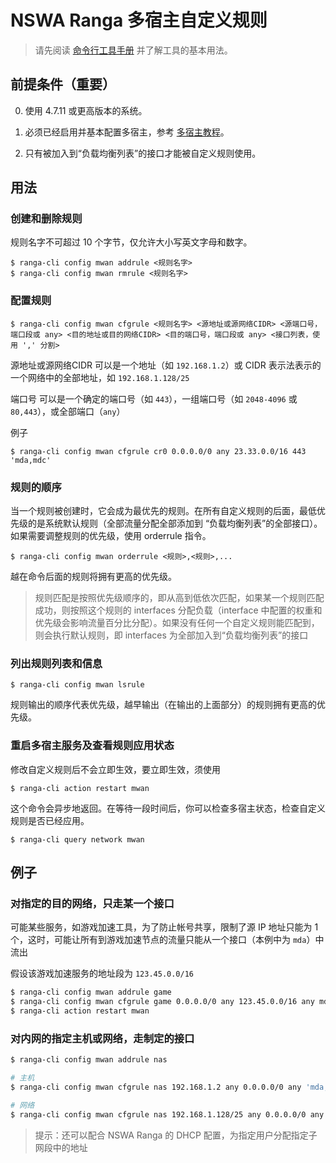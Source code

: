 # NSWA Ranga 多宿主自定义规则

> 请先阅读 [命令行工具手册](intro-cmdline.html) 并了解工具的基本用法。

## 前提条件（重要）

0. 使用 4.7.11 或更高版本的系统。

1. 必须已经启用并基本配置多宿主，参考 [多宿主教程](euman-mwan.html)。

2. 只有被加入到“负载均衡列表”的接口才能被自定义规则使用。

## 用法

### 创建和删除规则

规则名字不可超过 10 个字节，仅允许大小写英文字母和数字。

```
$ ranga-cli config mwan addrule <规则名字>
$ ranga-cli config mwan rmrule <规则名字>
```

### 配置规则

```
$ ranga-cli config mwan cfgrule <规则名字> <源地址或源网络CIDR> <源端口号，端口段或 any> <目的地址或目的网络CIDR> <目的端口号，端口段或 any> <接口列表，使用 ',' 分割>
```

源地址或源网络CIDR 可以是一个地址（如 `192.168.1.2`）或 CIDR 表示法表示的一个网络中的全部地址，如 `192.168.1.128/25`

端口号 可以是一个确定的端口号（如 `443`），一组端口号（如 `2048-4096` 或 `80,443`），或全部端口（`any`）

例子

```
$ ranga-cli config mwan cfgrule cr0 0.0.0.0/0 any 23.33.0.0/16 443 'mda,mdc'
```

### 规则的顺序

当一个规则被创建时，它会成为最优先的规则。在所有自定义规则的后面，最低优先级的是系统默认规则（全部流量分配全部添加到 “负载均衡列表”的全部接口）。如果需要调整规则的优先级，使用 orderrule 指令。

```
$ ranga-cli config mwan orderrule <规则>,<规则>,...
```

越在命令后面的规则将拥有更高的优先级。

> 规则匹配是按照优先级顺序的，即从高到低依次匹配，如果某一个规则匹配成功，则按照这个规则的 interfaces 分配负载（interface 中配置的权重和优先级会影响流量百分比分配）。如果没有任何一个自定义规则能匹配到，则会执行默认规则，即 interfaces 为全部加入到“负载均衡列表”的接口

### 列出规则列表和信息

```
$ ranga-cli config mwan lsrule
```

规则输出的顺序代表优先级，越早输出（在输出的上面部分）的规则拥有更高的优先级。

### 重启多宿主服务及查看规则应用状态

修改自定义规则后不会立即生效，要立即生效，须使用

```
$ ranga-cli action restart mwan
```

这个命令会异步地返回。在等待一段时间后，你可以检查多宿主状态，检查自定义规则是否已经应用。

```
$ ranga-cli query network mwan
```

## 例子

### 对指定的目的网络，只走某一个接口

可能某些服务，如游戏加速工具，为了防止帐号共享，限制了源 IP 地址只能为 1 个，这时，可能让所有到游戏加速节点的流量只能从一个接口（本例中为 `mda`）中流出

假设该游戏加速服务的地址段为 `123.45.0.0/16`

```bash
$ ranga-cli config mwan addrule game
$ ranga-cli config mwan cfgrule game 0.0.0.0/0 any 123.45.0.0/16 any mda
$ ranga-cli action restart mwan
```

### 对内网的指定主机或网络，走制定的接口

```bash
$ ranga-cli config mwan addrule nas

# 主机
$ ranga-cli config mwan cfgrule nas 192.168.1.2 any 0.0.0.0/0 any 'mda,mdb'

# 网络
$ ranga-cli config mwan cfgrule nas 192.168.1.128/25 any 0.0.0.0/0 any 'mda,mdb'
```

> 提示：还可以配合 NSWA Ranga 的 DHCP 配置，为指定用户分配指定子网段中的地址
